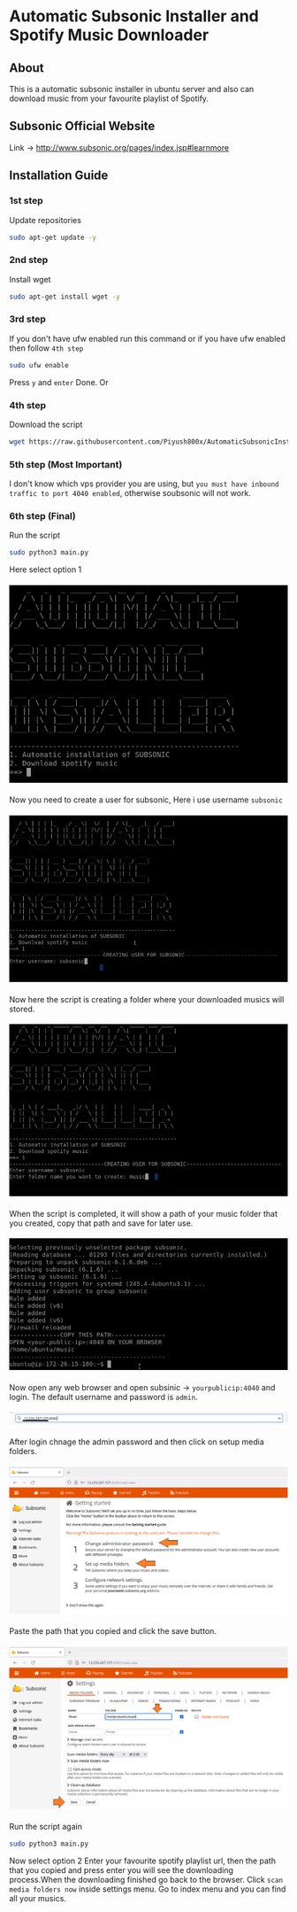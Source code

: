 
# Automatic Subsonic Installer and Spotify Music Downloader
## About
This is a automatic subsonic installer in ubuntu server and also can download music from your favourite playlist of Spotify.

####
## Subsonic Official Website
Link -> http://www.subsonic.org/pages/index.jsp#learnmore

## Installation Guide
### 1st step
Update repositories
```bash
sudo apt-get update -y
```
### 2nd step
Install wget
```bash
sudo apt-get install wget -y
```
### 3rd step
If you don't have ufw enabled run this command or if you have ufw enabled then follow `4th step`
```bash
sudo ufw enable
```
Press `y` and `enter` Done.
Or


### 4th step
Download the script
```bash
wget https://raw.githubusercontent.com/Piyush800x/AutomaticSubsonicInstaller/main/main.py
```

### 5th step (Most Important)
I don't know which vps provider you are using, but `you must have inbound traffic to port 4040 enabled`, otherwise soubsonic will not work.

### 6th step (Final)
Run the script
```bash
sudo python3 main.py
```
Here select option 1
####
![Image 1](https://github.com/Piyush800x/AutomaticSubsonicInstaller/blob/main/img/subsonic_1.PNG)
####
Now you need to create a user for subsonic, Here i use username `subsonic` 
####
![Image 1](https://github.com/Piyush800x/AutomaticSubsonicInstaller/blob/main/img/subsonic_2.PNG)
####
Now here the script is creating a folder where your downloaded musics will stored.
####
![Image 1](https://github.com/Piyush800x/AutomaticSubsonicInstaller/blob/main/img/subsonic_3.PNG)
####
When the script is completed, it will show a path of your music folder that you created, copy that path and save for later use.
####
![Image 1](https://github.com/Piyush800x/AutomaticSubsonicInstaller/blob/main/img/subsonic_4.PNG)
####
Now open any web browser and open subsinic -> `yourpublicip:4040` and login.
The default username and password is `admin`.
####
![Image 1](https://github.com/Piyush800x/AutomaticSubsonicInstaller/blob/main/img/subsonic_5.PNG)
#### 
After login chnage the admin password and then click on setup media folders.
####
![Image 1](https://github.com/Piyush800x/AutomaticSubsonicInstaller/blob/main/img/subsonic_6.PNG)
####
Paste the path that you copied and click the save button.
#### 
![Image 1](https://github.com/Piyush800x/AutomaticSubsonicInstaller/blob/main/img/subsonic_7.PNG)
#### 
Run the script again
```bash
sudo python3 main.py
```
Now select option 2
Enter your favourite spotify playlist url, then the path that you copied and press enter you will see the downloading process.When the downloading finished go back to the browser. Click `scan media folders now` inside settings menu.
Go to index menu and you can find all your musics.
